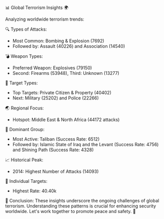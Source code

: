 📊 Global Terrorism Insights 🌍

Analyzing worldwide terrorism trends:

🔍 Types of Attacks:
- Most Common: Bombing & Explosion (7692)
- Followed by: Assault (40226) and Association (14540)

💣 Weapon Types:
- Preferred Weapon: Explosives (79150)
- Second: Firearms (53948), Third: Unknown (13277)

🎯 Target Types:
- Top Targets: Private Citizen & Property (40402)
- Next: Military (25202) and Police (22266)

🌏 Regional Focus:
- Hotspot: Middle East & North Africa (44172 attacks)

👥 Dominant Group:
- Most Active: Taliban (Success Rate: 6512)
- Followed by: Islamic State of Iraq and the Levant (Success Rate: 4756) and Shining Path (Success Rate: 4328)

📈 Historical Peak:
- 2014: Highest Number of Attacks (14093)

🎯 Individual Targets:
- Highest Rate: 40.40k

🌟 Conclusion:
These insights underscore the ongoing challenges of global terrorism. Understanding these patterns is crucial for enhancing security worldwide. Let's work together to promote peace and safety. 💪 
